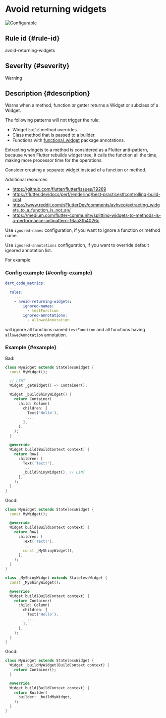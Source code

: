 # Avoid returning widgets

![Configurable](https://img.shields.io/badge/-configurable-informational)

## Rule id {#rule-id}

avoid-returning-widgets

## Severity {#severity}

Warning

## Description {#description}

Warns when a method, function or getter returns a Widget or subclass of a Widget.

The following patterns will not trigger the rule:

- Widget `build` method overrides.
- Class method that is passed to a builder.
- Functions with [functional_widget](https://pub.dev/packages/functional_widget) package annotations.

Extracting widgets to a method is considered as a Flutter anti-pattern, because when Flutter rebuilds widget tree, it calls the function all the time, making more processor time for the operations.

Consider creating a separate widget instead of a function or method.

Additional resources:

- <https://github.com/flutter/flutter/issues/19269>
- <https://flutter.dev/docs/perf/rendering/best-practices#controlling-build-cost>
- <https://www.reddit.com/r/FlutterDev/comments/avhvco/extracting_widgets_to_a_function_is_not_an/>
- <https://medium.com/flutter-community/splitting-widgets-to-methods-is-a-performance-antipattern-16aa3fb4026c>

Use `ignored-names` configuration, if you want to ignore a function or method name.

Use `ignored-annotations` configuration, if you want to override default ignored annotation list.

For example:

### Config example {#config-example}

```yaml
dart_code_metrics:
  ...
  rules:
    ...
    - avoid-returning-widgets:
        ignored-names:
          - testFunction
        ignored-annotations:
          - allowedAnnotation
```

will ignore all functions named `testFunction` and all functions having `allowedAnnotation` annotation.

### Example {#example}

Bad:

```dart
class MyWidget extends StatelessWidget {
  const MyWidget();

  // LINT
  Widget _getWidget() => Container();

  Widget _buildShinyWidget() {
    return Container(
      child: Column(
        children: [
          Text('Hello'),
          ...
        ],
      ),
    );
  }

  @override
  Widget build(BuildContext context) {
    return Row(
      children: [
        Text('Text!'),
        ...
        _buildShinyWidget(), // LINT
      ],
    );
  }
}
```

Good:

```dart
class MyWidget extends StatelessWidget {
  const MyWidget();

  @override
  Widget build(BuildContext context) {
    return Row(
      children: [
        Text('Text!'),
        ...
        const _MyShinyWidget(),
      ],
    );
  }
}

class _MyShinyWidget extends StatelessWidget {
  const _MyShinyWidget();

  @override
  Widget build(BuildContext context) {
    return Container(
      child: Column(
        children: [
          Text('Hello'),
          ...
        ],
      ),
    );
  }
}
```

Good:

```dart
class MyWidget extends StatelessWidget {
  Widget _buildMyWidget(BuildContext context) {
    return Container();
  }

  @override
  Widget build(BuildContext context) {
    return Builder(
      builder: _buildMyWidget,
    );
  }
}
```
